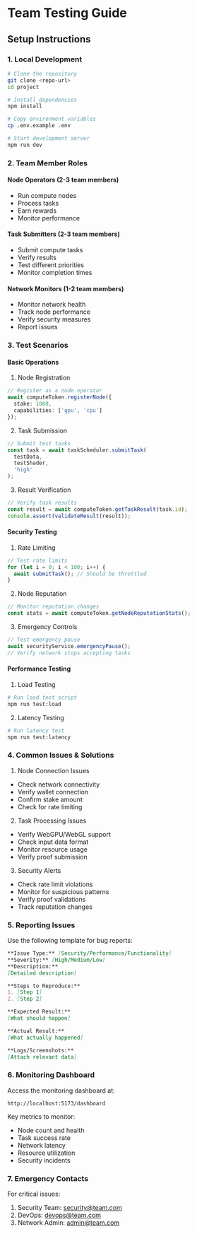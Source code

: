 # Team Testing Guide

## Setup Instructions

### 1. Local Development
```bash
# Clone the repository
git clone <repo-url>
cd project

# Install dependencies
npm install

# Copy environment variables
cp .env.example .env

# Start development server
npm run dev
```

### 2. Team Member Roles

#### Node Operators (2-3 team members)
- Run compute nodes
- Process tasks
- Earn rewards
- Monitor performance

#### Task Submitters (2-3 team members)
- Submit compute tasks
- Verify results
- Test different priorities
- Monitor completion times

#### Network Monitors (1-2 team members)
- Monitor network health
- Track node performance
- Verify security measures
- Report issues

### 3. Test Scenarios

#### Basic Operations
1. Node Registration
```typescript
// Register as a node operator
await computeToken.registerNode({
  stake: 1000,
  capabilities: ['gpu', 'cpu']
});
```

2. Task Submission
```typescript
// Submit test tasks
const task = await taskScheduler.submitTask(
  testData,
  testShader,
  'high'
);
```

3. Result Verification
```typescript
// Verify task results
const result = await computeToken.getTaskResult(task.id);
console.assert(validateResult(result));
```

#### Security Testing
1. Rate Limiting
```typescript
// Test rate limits
for (let i = 0; i < 100; i++) {
  await submitTask(); // Should be throttled
}
```

2. Node Reputation
```typescript
// Monitor reputation changes
const stats = await computeToken.getNodeReputationStats();
```

3. Emergency Controls
```typescript
// Test emergency pause
await securityService.emergencyPause();
// Verify network stops accepting tasks
```

#### Performance Testing
1. Load Testing
```bash
# Run load test script
npm run test:load
```

2. Latency Testing
```bash
# Run latency test
npm run test:latency
```

### 4. Common Issues & Solutions

1. Node Connection Issues
- Check network connectivity
- Verify wallet connection
- Confirm stake amount
- Check for rate limiting

2. Task Processing Issues
- Verify WebGPU/WebGL support
- Check input data format
- Monitor resource usage
- Verify proof submission

3. Security Alerts
- Check rate limit violations
- Monitor for suspicious patterns
- Verify proof validations
- Track reputation changes

### 5. Reporting Issues

Use the following template for bug reports:
```markdown
**Issue Type:** [Security/Performance/Functionality]
**Severity:** [High/Medium/Low]
**Description:**
[Detailed description]

**Steps to Reproduce:**
1. [Step 1]
2. [Step 2]

**Expected Result:**
[What should happen]

**Actual Result:**
[What actually happened]

**Logs/Screenshots:**
[Attach relevant data]
```

### 6. Monitoring Dashboard

Access the monitoring dashboard at:
```
http://localhost:5173/dashboard
```

Key metrics to monitor:
- Node count and health
- Task success rate
- Network latency
- Resource utilization
- Security incidents

### 7. Emergency Contacts

For critical issues:
1. Security Team: security@team.com
2. DevOps: devops@team.com
3. Network Admin: admin@team.com
